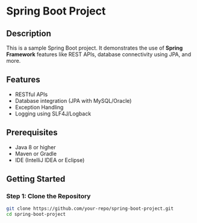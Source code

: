 # Spring Boot Project

## Description
This is a sample Spring Boot project. It demonstrates the use of **Spring Framework** features like REST APIs, database connectivity using JPA, and more.

## Features
- RESTful APIs
- Database integration (JPA with MySQL/Oracle)
- Exception Handling
- Logging using SLF4J/Logback

## Prerequisites
- Java 8 or higher
- Maven or Gradle
- IDE (IntelliJ IDEA or Eclipse)

## Getting Started

### Step 1: Clone the Repository
```bash
git clone https://github.com/your-repo/spring-boot-project.git
cd spring-boot-project
